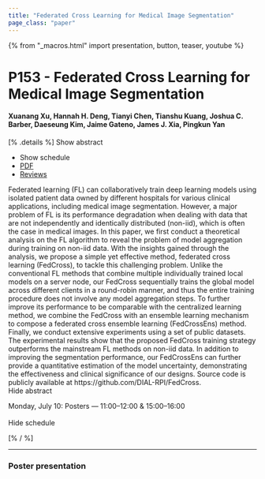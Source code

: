 ```yaml
---
title: "Federated Cross Learning for Medical Image Segmentation"
page_class: "paper"
---
```


{% from "_macros.html" import presentation, button, teaser, youtube %}

# P153 - Federated Cross Learning for Medical Image Segmentation

#### Xuanang Xu, Hannah H. Deng, Tianyi Chen, Tianshu Kuang, Joshua C. Barber, Daeseung Kim, Jaime Gateno, James J. Xia, Pingkun Yan

[% .details %]
<a class="toggle_visibility" data-selector=".abstract" data-level="3">Show abstract</a>
- <a class="toggle_visibility" data-selector=".schedule" data-level="3">Show schedule</a>
- <a href="https://openreview.net/pdf?id=DrZbwobH_zo">PDF</a>
- <a href="https://openreview.net/forum?id=DrZbwobH_zo">Reviews</a>

<p>
    <span class="abstract">
        Federated learning (FL) can collaboratively train deep learning models using isolated patient data owned by different hospitals for various clinical applications, including medical image segmentation. However, a major problem of FL is its performance degradation when dealing with data that are not independently and identically distributed (non-iid), which is often the case in medical images. In this paper, we first conduct a theoretical analysis on the FL algorithm to reveal the problem of model aggregation during training on non-iid data. With the insights gained through the analysis, we propose a simple yet effective method, federated cross learning (FedCross), to tackle this challenging problem. Unlike the conventional FL methods that combine multiple individually trained local models on a server node, our FedCross sequentially trains the global model across different clients in a round-robin manner, and thus the entire training procedure does not involve any model aggregation steps. To further improve its performance to be comparable with the centralized learning method, we combine the FedCross with an ensemble learning mechanism to compose a federated cross ensemble learning (FedCrossEns) method. Finally, we conduct extensive experiments using a set of public datasets. The experimental results show that the proposed FedCross training strategy outperforms the mainstream FL methods on non-iid data. In addition to improving the segmentation performance, our FedCrossEns can further provide a quantitative estimation of the model uncertainty, demonstrating the effectiveness and clinical significance of our designs. Source code is publicly available at https://github.com/DIAL-RPI/FedCross.
        <br>
        <span class="actions"><a class="toggle_visibility" data-level="2">Hide abstract</a></span>
    </span>
</p>

<p>
    <span class="schedule">
        Monday, July 10: Posters — 11:00–12:00 & 15:00–16:00<br>
        <br>
        <span class="actions"><a class="toggle_visibility" data-level="2">Hide schedule</a></span>
    </span>
</p>
[% / %]

---


### Poster presentation
